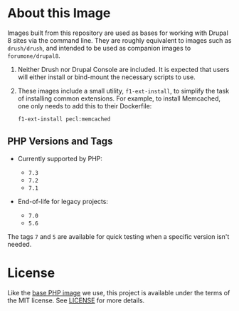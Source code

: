 # About this Image

Images built from this repository are used as bases for working with Drupal 8 sites via the command line. They are roughly equivalent to images such as `drush/drush`, and intended to be used as companion images to `forumone/drupal8`.

1. Neither Drush nor Drupal Console are included. It is expected that users will either install or bind-mount the necessary scripts to use.
2. These images include a small utility, `f1-ext-install`, to simplify the task of installing common extensions. For example, to install Memcached, one only needs to add this to their Dockerfile:

   ```sh
   f1-ext-install pecl:memcached
   ```

## PHP Versions and Tags

- Currently supported by PHP:
  - `7.3`
  - `7.2`
  - `7.1`

- End-of-life for legacy projects:
  - `7.0`
  - `5.6`

The tags `7` and `5` are available for quick testing when a specific version isn't needed.

# License

Like the [base PHP image](https://github.com/docker-library/php) we use, this project is available under the terms of the MIT license. See [LICENSE](LICENSE) for more details.
